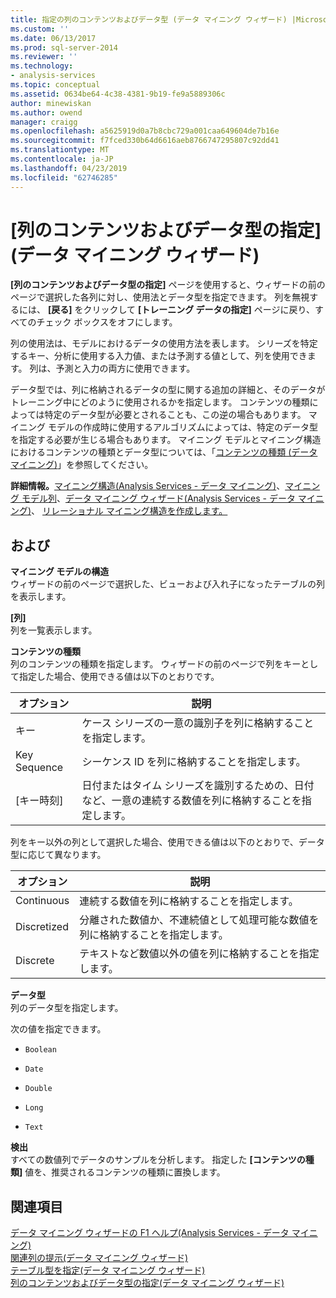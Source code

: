 ```yaml
---
title: 指定の列のコンテンツおよびデータ型 (データ マイニング ウィザード) |Microsoft Docs
ms.custom: ''
ms.date: 06/13/2017
ms.prod: sql-server-2014
ms.reviewer: ''
ms.technology:
- analysis-services
ms.topic: conceptual
ms.assetid: 0634be64-4c38-4381-9b19-fe9a5889306c
author: minewiskan
ms.author: owend
manager: craigg
ms.openlocfilehash: a5625919d0a7b8cbc729a001caa649604de7b16e
ms.sourcegitcommit: f7fced330b64d6616aeb8766747295807c92dd41
ms.translationtype: MT
ms.contentlocale: ja-JP
ms.lasthandoff: 04/23/2019
ms.locfileid: "62746285"
---
```

# <a name="specify-column-content-and-data-type-data-mining-wizard"></a>[列のコンテンツおよびデータ型の指定] (データ マイニング ウィザード)
  **[列のコンテンツおよびデータ型の指定]** ページを使用すると、ウィザードの前のページで選択した各列に対し、使用法とデータ型を指定できます。 列を無視するには、 **[戻る]** をクリックして **[トレーニング データの指定]** ページに戻り、すべてのチェック ボックスをオフにします。  
  
 列の使用法は、モデルにおけるデータの使用方法を表します。 シリーズを特定するキー、分析に使用する入力値、または予測する値として、列を使用できます。 列は、予測と入力の両方に使用できます。  
  
 データ型では、列に格納されるデータの型に関する追加の詳細と、そのデータがトレーニング中にどのように使用されるかを指定します。 コンテンツの種類によっては特定のデータ型が必要とされることも、この逆の場合もあります。 マイニング モデルの作成時に使用するアルゴリズムによっては、特定のデータ型を指定する必要が生じる場合もあります。 マイニング モデルとマイニング構造におけるコンテンツの種類とデータ型については、「[コンテンツの種類 (データ マイニング)](data-mining/content-types-data-mining.md)」を参照してください。  
  
 **詳細情報。**[マイニング構造&#40;Analysis Services - データ マイニング&#41;](data-mining/mining-structures-analysis-services-data-mining.md)、[マイニング モデル列](data-mining/mining-model-columns.md)、[データ マイニング ウィザード&#40;Analysis Services - データ マイニング&#41;](data-mining/data-mining-wizard-analysis-services-data-mining.md)、 [リレーショナル マイニング構造を作成します。](data-mining/create-a-relational-mining-structure.md)  
  
## <a name="options"></a>および  
 **マイニング モデルの構造**  
 ウィザードの前のページで選択した、ビューおよび入れ子になったテーブルの列を表示します。  
  
 **[列]**  
 列を一覧表示します。  
  
 **コンテンツの種類**  
 列のコンテンツの種類を指定します。 ウィザードの前のページで列をキーとして指定した場合、使用できる値は以下のとおりです。  
  
|オプション|説明|  
|------------|-----------------|  
|キー|ケース シリーズの一意の識別子を列に格納することを指定します。|  
|Key Sequence|シーケンス ID を列に格納することを指定します。|  
|[キー時刻]|日付またはタイム シリーズを識別するための、日付など、一意の連続する数値を列に格納することを指定します。|  
  
 列をキー以外の列として選択した場合、使用できる値は以下のとおりで、データ型に応じて異なります。  
  
|オプション|説明|  
|------------|-----------------|  
|Continuous|連続する数値を列に格納することを指定します。|  
|Discretized|分離された数値か、不連続値として処理可能な数値を列に格納することを指定します。|  
|Discrete|テキストなど数値以外の値を列に格納することを指定します。|  
  
 **データ型**  
 列のデータ型を指定します。  
  
 次の値を指定できます。  
  
-   `Boolean`  
  
-   `Date`  
  
-   `Double`  
  
-   `Long`  
  
-   `Text`  
  
 **検出**  
 すべての数値列でデータのサンプルを分析します。 指定した **[コンテンツの種類]** 値を、推奨されるコンテンツの種類に置換します。  
  
## <a name="see-also"></a>関連項目  
 [データ マイニング ウィザードの F1 ヘルプ&#40;Analysis Services - データ マイニング&#41;](data-mining-wizard-f1-help-analysis-services-data-mining.md)   
 [関連列の提示&#40;データ マイニング ウィザード&#41;](suggest-related-columns-data-mining-wizard.md)   
 [テーブル型を指定&#40;データ マイニング ウィザード&#41;](specify-table-types-data-mining-wizard.md)   
 [列のコンテンツおよびデータ型の指定&#40;データ マイニング ウィザード&#41;](specify-the-column-s-content-and-data-type-data-mining-wizard.md)  
  
  

